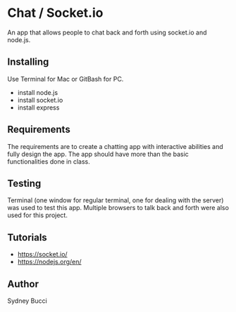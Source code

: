 # Chat / Socket.io
An app that allows people to chat back and forth using socket.io and node.js.

## Installing
Use Terminal for Mac or GitBash for PC.

- install node.js
- install socket.io
- install express

## Requirements
The requirements are to create a chatting app with interactive abilities and fully design the app. The app should have more than the basic functionalities done in class.

## Testing
Terminal (one window for regular terminal, one for dealing with the server) was used to test this app. Multiple browsers to talk back and forth were also used for this project.

## Tutorials
- https://socket.io/
- https://nodejs.org/en/

## Author
Sydney Bucci
